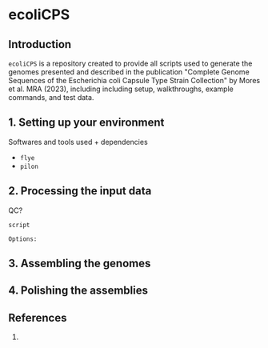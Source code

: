 # ecoliCPS

## Introduction

`ecoliCPS` is a repository created to provide all scripts used to generate the genomes presented and described in the publication "Complete Genome Sequences of the Escherichia coli Capsule Type Strain Collection" by Mores et al. MRA (2023), including including setup, walkthroughs, example commands, and test data.


## 1. Setting up your environment
Softwares and tools used + dependencies
* `flye `
* `pilon `

## 2. Processing the input data
QC?

```
script
```

```
Options:

```

## 3. Assembling the genomes

## 4. Polishing the assemblies



## References

1.

